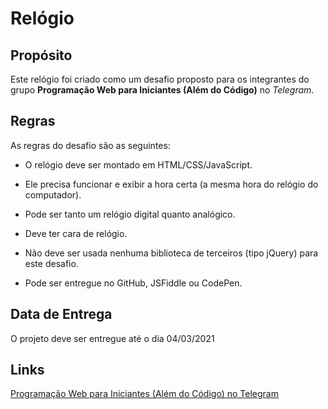 # Relógio

## Propósito
Este relógio foi criado como um desafio proposto para os integrantes do grupo **Programação Web para Iniciantes (Além do Código)** no *Telegram*.

## Regras
As regras do desafio são as seguintes:
 * O relógio deve ser montado em HTML/CSS/JavaScript.

 * Ele precisa funcionar e exibir a hora certa (a mesma hora do relógio do computador).

 * Pode ser tanto um relógio digital quanto analógico.

 * Deve ter cara de relógio.

 * Não deve ser usada nenhuma biblioteca de terceiros (tipo jQuery) para este desafio.

 * Pode ser entregue no GitHub, JSFiddle ou CodePen.

## Data de Entrega
O projeto deve ser entregue até o dia 04/03/2021

## Links
[Programação Web para Iniciantes (Além do Código) no Telegram](https://t.me/alemdocodigo)
